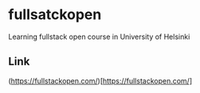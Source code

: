 # fullsatckopen
Learning fullstack open course in University of Helsinki 

## Link
(https://fullstackopen.com/)[https://fullstackopen.com/]
